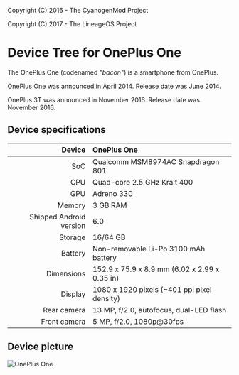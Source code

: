 Copyright (C) 2016 - The CyanogenMod Project

Copyright (C) 2017 - The LineageOS Project

Device Tree for OnePlus One
==============

The OnePlus One (codenamed _"bacon"_) is a smartphone from OnePlus.

OnePlus One was announced in April 2014. Release date was June 2014.

OnePlus 3T was announced in November 2016. Release date was November 2016.

## Device specifications

| Device       | OnePlus One                                     | 
| -----------: | :---------------------------------------------- | 
| SoC          | Qualcomm MSM8974AC Snapdragon 801               | 
| CPU          | Quad-core 2.5 GHz Krait 400                     | 
| GPU          | Adreno 330                                      | 
| Memory       | 3 GB RAM                                        | 
| Shipped Android version | 6.0                                  |
| Storage      | 16/64 GB                                        | 
| Battery      | Non-removable Li-Po 3100 mAh battery            | 
| Dimensions   | 152.9 x 75.9 x 8.9 mm (6.02 x 2.99 x 0.35 in)   | 
| Display      | 1080 x 1920 pixels (~401 ppi pixel density)     | 
| Rear camera  | 13 MP, f/2.0, autofocus, dual-LED flash         |
| Front camera | 5 MP, f/2.0, 1080p@30fps                        | 

## Device picture

![OnePlus One](http://cdn2.gsmarena.com/vv/pics/oneplus/oneplus-one-02.jpg)
